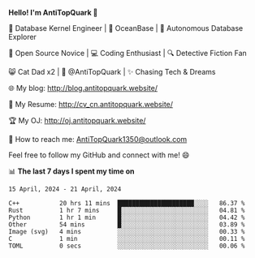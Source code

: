 
**Hello! I'm AntiTopQuark 👋**

🔧 Database Kernel Engineer | 🌊 OceanBase | 🤖 Autonomous Database Explorer

🌱 Open Source Novice | 💻 Coding Enthusiast | 🔍 Detective Fiction Fan

😸 Cat Dad x2 | 🎉 @AntiTopQuark | ✨ Chasing Tech & Dreams

🌐 My blog: http://blog.antitopquark.website/

📄 My Resume: http://cv_cn.antitopquark.website/

🏆 My OJ: http://oj.antitopquark.website/

📧 How to reach me: AntiTopQuark1350@outlook.com

Feel free to follow my GitHub and connect with me! 😄

📊 **The last 7 days I spent my time on** 

<!--START_SECTION:waka-->
```text
15 April, 2024 - 21 April, 2024

C++           20 hrs 11 mins  █████████████████████░░░░   86.37 % 
Rust          1 hr 7 mins     █░░░░░░░░░░░░░░░░░░░░░░░░   04.81 % 
Python        1 hr 1 min      █░░░░░░░░░░░░░░░░░░░░░░░░   04.42 % 
Other         54 mins         █░░░░░░░░░░░░░░░░░░░░░░░░   03.89 % 
Image (svg)   4 mins          ░░░░░░░░░░░░░░░░░░░░░░░░░   00.33 % 
C             1 min           ░░░░░░░░░░░░░░░░░░░░░░░░░   00.11 % 
TOML          0 secs          ░░░░░░░░░░░░░░░░░░░░░░░░░   00.06 %
```
<!--END_SECTION:waka-->


